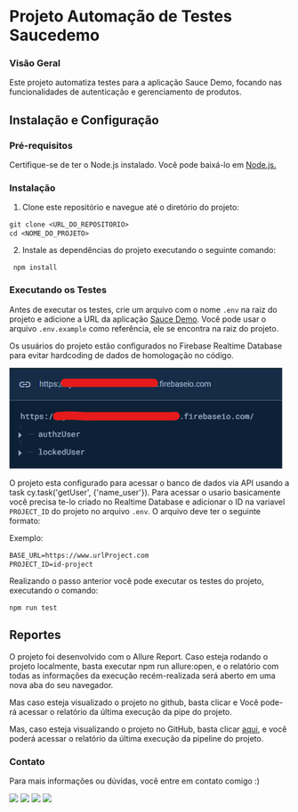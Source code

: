# Projeto Automação de Testes Saucedemo

### Visão Geral

Este projeto automatiza testes para a aplicação Sauce Demo, focando nas funcionalidades de autenticação e gerenciamento de produtos.

## Instalação e Configuração

### Pré-requisitos 

Certifique-se de ter o Node.js instalado. Você pode baixá-lo em [Node.js.](https://nodejs.org/)

### Instalação

1. Clone este repositório e navegue até o diretório do projeto:
```
git clone <URL_DO_REPOSITORIO>
cd <NOME_DO_PROJETO>
```

2. Instale as dependências do projeto executando o seguinte comando:

```
 npm install
```

### Executando os Testes

Antes de executar os testes, crie um arquivo com o nome `.env` na raiz do projeto e adicione a URL da aplicação [Sauce Demo](https://www.saucedemo.com/). Você pode usar o arquivo `.env.example` como referência, ele se encontra na raiz do projeto.

Os usuários do projeto estão configurados no Firebase Realtime Database para evitar hardcoding de dados de homologação no código. 

![Descrição da Imagem](docs/readme/firebase-users.png)

O projeto esta configurado para acessar o banco de dados via API usando a task cy.task('getUser', {'name_user'}). Para acessar o usario basicamente você precisa te-lo criado no Realtime Database e adicionar o ID na variavel `PROJECT_ID` do projeto no arquivo `.env`. O arquivo deve ter o seguinte formato:

Exemplo:

```
BASE_URL=https://www.urlProject.com
PROJECT_ID=id-project
```

Realizando o passo anterior você pode executar os testes do projeto, executando o comando:

```
npm run test
```

## Reportes

O projeto foi desenvolvido com o Allure Report. Caso esteja rodando o projeto localmente, basta executar npm run allure:open, e o relatório com todas as informações da execução recém-realizada será aberto em uma nova aba do seu navegador.


Mas caso esteja visualizado o projeto no github, basta clicar  e Você pode-rá acessar o relatório da última execução da pipe do projeto.

Mas, caso esteja visualizando o projeto no GitHub, basta clicar [aqui](https://juliosantosjob.github.io/Vox-Tecnologia-Technical-Challenge), e você poderá acessar o relatório da última execução da pipeline do projeto.

### Contato

Para mais informações ou dúvidas, você entre em contato comigo :)

 [<img src="https://img.shields.io/badge/linkedin-%230077B5.svg?&style=for-the-badge&logo=linkedin&logoColor=white" />](https://www.linkedin.com/in/julio-santos-43428019b)
 [<img src = "https://img.shields.io/badge/instagram-%23E4405F.svg?&style=for-the-badge&logo=instagram&logoColor=white">](https://www.instagram.com/juli0sts/)
 [<img src = "https://img.shields.io/badge/facebook-%231877F2.svg?&style=for-the-badge&logo=facebook&logoColor=white">](https://www.facebook.com/profile.php?id=100003793058455)
<a href="mailto:julio958214@gmail.com"><img src="https://img.shields.io/badge/-Gmail-%23333?style=for-the-badge&logo=gmail&logoColor=white" target="_blank">
  </a> 

